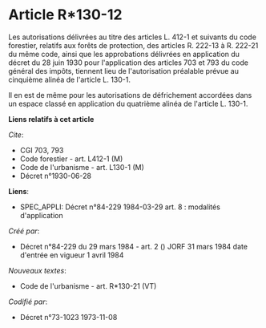 # Article R*130-12

Les autorisations délivrées au titre des articles L. 412-1 et suivants du code forestier, relatifs aux forêts de protection,
des articles R. 222-13 à R. 222-21 du même code, ainsi que les approbations délivrées en application du décret du 28 juin
1930 pour l'application des articles 703 et 793 du code général des impôts, tiennent lieu de l'autorisation préalable prévue
au cinquième alinéa de l'article L. 130-1.

Il en est de même pour les autorisations de défrichement accordées dans un espace classé en application du quatrième alinéa
de l'article L. 130-1.

**Liens relatifs à cet article**

_Cite_:

  - CGI 703, 793
  - Code forestier - art. L412-1 (M)
  - Code de l'urbanisme - art. L130-1 (M)
  - Décret n°1930-06-28

**Liens**:

  - SPEC_APPLI: Décret n°84-229 1984-03-29 art. 8 : modalités d'application

_Créé par_:

  - Décret n°84-229 du 29 mars 1984 - art. 2 () JORF 31 mars 1984 date d'entrée en vigueur 1 avril 1984

_Nouveaux textes_:

  - Code de l'urbanisme - art. R*130-21 (VT)

_Codifié par_:

  - Décret n°73-1023 1973-11-08
